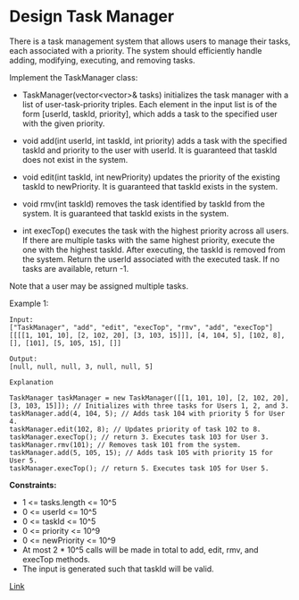 # Design Task Manager

There is a task management system that allows users to manage their tasks, each associated with a priority. The system
should efficiently handle adding, modifying, executing, and removing tasks.

Implement the TaskManager class:

- TaskManager(vector<vector<int>>& tasks) initializes the task manager with a list of user-task-priority triples. Each
  element in the input list is of the form [userId, taskId, priority], which adds a task to the specified user with the
  given priority.

- void add(int userId, int taskId, int priority) adds a task with the specified taskId and priority to the user with
  userId. It is guaranteed that taskId does not exist in the system.

- void edit(int taskId, int newPriority) updates the priority of the existing taskId to newPriority. It is guaranteed
  that taskId exists in the system.

- void rmv(int taskId) removes the task identified by taskId from the system. It is guaranteed that taskId exists in the
  system.

- int execTop() executes the task with the highest priority across all users. If there are multiple tasks with the same
  highest priority, execute the one with the highest taskId. After executing, the taskId is removed from the system.
  Return the userId associated with the executed task. If no tasks are available, return -1.

Note that a user may be assigned multiple tasks.

Example 1:

```
Input:
["TaskManager", "add", "edit", "execTop", "rmv", "add", "execTop"]
[[[[1, 101, 10], [2, 102, 20], [3, 103, 15]]], [4, 104, 5], [102, 8], [], [101], [5, 105, 15], []]

Output:
[null, null, null, 3, null, null, 5]

Explanation

TaskManager taskManager = new TaskManager([[1, 101, 10], [2, 102, 20], [3, 103, 15]]); // Initializes with three tasks for Users 1, 2, and 3.
taskManager.add(4, 104, 5); // Adds task 104 with priority 5 for User 4.
taskManager.edit(102, 8); // Updates priority of task 102 to 8.
taskManager.execTop(); // return 3. Executes task 103 for User 3.
taskManager.rmv(101); // Removes task 101 from the system.
taskManager.add(5, 105, 15); // Adds task 105 with priority 15 for User 5.
taskManager.execTop(); // return 5. Executes task 105 for User 5.
```

**Constraints:**

- 1 <= tasks.length <= 10^5
- 0 <= userId <= 10^5
- 0 <= taskId <= 10^5
- 0 <= priority <= 10^9
- 0 <= newPriority <= 10^9
- At most 2 * 10^5 calls will be made in total to add, edit, rmv, and execTop methods.
- The input is generated such that taskId will be valid.

[Link](https://leetcode.com/problems/design-task-manager/description)